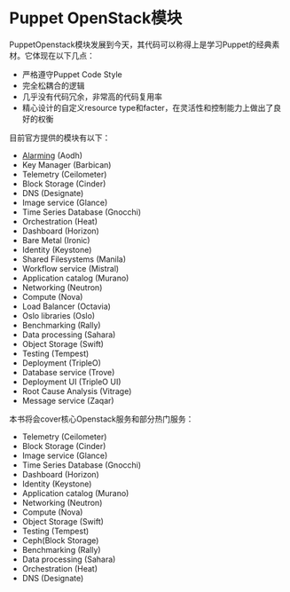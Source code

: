 # Puppet OpenStack模块

PuppetOpenstack模块发展到今天，其代码可以称得上是学习Puppet的经典素材。它体现在以下几点：

* 严格遵守Puppet Code Style
* 完全松耦合的逻辑
* 几乎没有代码冗余，非常高的代码复用率
* 精心设计的自定义resource type和facter，在灵活性和控制能力上做出了良好的权衡

目前官方提供的模块有以下：

* [Alarming](https://github.com/openstack/puppet-aodh/) (Aodh)
* Key Manager (Barbican)
* Telemetry (Ceilometer)
* Block Storage (Cinder)
* DNS (Designate)
* Image service (Glance)
* Time Series Database (Gnocchi)  
* Orchestration (Heat)
* Dashboard (Horizon)
* Bare Metal (Ironic)
* Identity (Keystone)
* Shared Filesystems (Manila)   
* Workflow service (Mistral)
* Application catalog (Murano)
* Networking (Neutron)
* Compute (Nova)
* Load Balancer (Octavia)
* Oslo libraries (Oslo)
* Benchmarking (Rally)   
* Data processing (Sahara)
* Object Storage (Swift)
* Testing (Tempest)    
* Deployment (TripleO)
* Database service (Trove)  
* Deployment UI (TripleO UI)
* Root Cause Analysis (Vitrage)
* Message service (Zaqar)

本书将会cover核心Openstack服务和部分热门服务：

* Telemetry (Ceilometer)
* Block Storage (Cinder)  
* Image service (Glance)  
* Time Series Database (Gnocchi)  
* Dashboard (Horizon)   
* Identity (Keystone)   
* Application catalog (Murano)
* Networking (Neutron)
* Compute (Nova)    
* Object Storage (Swift)
* Testing (Tempest) 
* Ceph(Block Storage)
* Benchmarking (Rally) 
* Data processing (Sahara)
* Orchestration (Heat)
* DNS (Designate)

